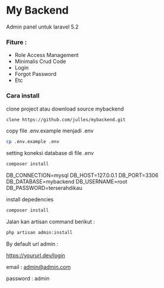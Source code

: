 # My Backend

Admin panel untuk laravel 5.2

### Fiture :

- Role Access Management
- Minimalis Crud Code
- Login
- Forgot Password
- Etc

### Cara install

clone project atau download source mybackend

```sh
clone https://github.com/julles/mybackend.git
```

copy file .env.example menjadi .env

``` sh
cp .env.example .env
```
setting koneksi database di file .env

``` sh
composer install
```
DB_CONNECTION=mysql
DB_HOST=127.0.0.1
DB_PORT=3306
DB_DATABASE=mybackend
DB_USERNAME=root
DB_PASSWORD=terserahdikau


install depedencies

``` sh
composer install
```

Jalan kan artisan command berikut :

``` sh
php artisan admin:install
```

By default url admin :

https://yoururl.dev/login

email : admin@admin.com

password : admin
